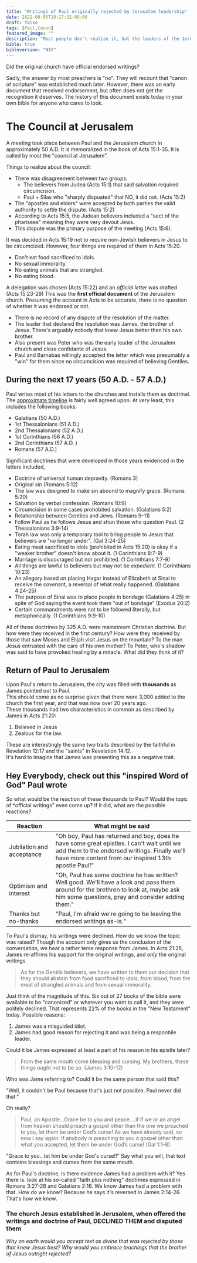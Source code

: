 ```yaml
---
title: "Writings of Paul originally rejected by Jerusalem leadership"
date: 2022-09-05T19:17:32-05:00
draft: false
tags: [Paul,Canon]
featured_image: ""
description: "Most people don't realize it, but the leaders of the Jerusalem church did have endorsed writings and declined to endorse Paul's doctrine and epistles."
bible: true
bibleversion: "NIV"
---
```

Did the original church have official endorsed writings?

Sadly, the answer by most preachers is "no".  They will recount that "canon of scripture" was established much later.  However, there was an early document that received endorsement, but often does not get the recognition it deserves.  The history of this document exists today in your own bible for anyone who cares to look.

# The Council at Jerusalem

A meeting took place between Paul and the Jerusalem church in approximately 50 A.D.  It is memoralized in the book of Acts 15:1-35.  It is called by most the "council at Jerusalem".  

Things to realize about the council:

- There was disagreement between two groups:
  - The believers from Judea (Acts 15:1) that said salvation required circumcision.
  - Paul + Silas who "sharply dispuated" that NO, it did not. (Acts 15:2)
- The "apostles and elders" were accepted by both parties the valid authority to settle the dispute. (Acts 15:2)
- According to Acts 15:5, the Judean believers included a "sect of the pharisees" meaning they were very devout Jews.
- This dispute was the primary purpose of the meeting (Acts 15:6).

It was decided in Acts 15:19 not to require non-Jewish believers in Jesus to be circumcized.  However, four things are required of them in Acts 15:20.  

- Don't eat food sacrificed to idols.
- No sexual immorality.
- No eating animals that are strangled.
- No eating blood.

A delegation was chosen (Acts 15:22) and an *official letter* was drafted (Acts 15:23-29)  This was the **first official document** of the Jerusalem church. Presuming the account in Acts to be accurate, there is no question of whether it was endorsed or not.  

- There is no record of any dispute of the resolution of the matter.
- The leader that declared the resolution was James, the brother of Jesus.  There's arguably nobody that knew Jesus better than his own brother.
- Also present was Peter who was the early leader of the Jerusalem church and close confidante of Jesus.
- Paul and Barnabas willingly accepted the letter which was presumably a "win" for them since no circumcision was required of believing Gentiles.

## During the next 17 years (50 A.D. - 57 A.D.)

Paul writes most of his letters to the churches and installs them as doctrinal.  The [approximate timeline](https://www.thebiblejourney.org/biblejourney1/13-pauls-letters-to-galatia-thessalonica/an-introduction-to-pauls-letters/) is fairly well agreed upon.  At very least, this includes the following books:

- Galatians (50 A.D.)
- 1st Thessalonians (51 A.D.)
- 2nd Thessalonians (52 A.D.)
- 1st Corinthians (56 A.D.)
- 2nd Corinthians (57 A.D. )
- Romans (57 A.D.)

Significant doctrines that were developed in those years evidenced in the letters included,

- Doctrine of universal human depravity. (Romans 3)
- Original sin (Romans 5:12)
- The law was designed to make sin abound to magnify grace. (Romans 5:20)
- Salvation by verbal confession. (Romans 10:9)
- Circumcision in some cases prohobited salvation. (Galatians 5:2)
- Relationship between Gentiles and Jews. (Romans 9-11)
- Follow Paul as he follows Jesus and shun those who question Paul. (2 Thessalonians 3:9-14)
- Torah law was only a temporary tool to bring people to Jesus that believers are "no longer under". (Gal 3:24-25)
- Eating meat sacrificed to idols (prohibited in Acts 15:20) is okay if a "weaker brother" doesn't know about it. (1 Corinthians 8:7-9)
- Marriage is discouraged but not prohibited.  (1 Corinthians 7:7-9)
- All things are lawful to believers but may not be *expedient*. (1 Corinthians 10:23)
- An allegory based on placing Hagar instead of Elizabeth at Sinai to receive the covenant, a reversal of what really happened.  (Galatians 4:24-25)
- The purpose of Sinai was to place people in bondage (Galatians 4:25) in spite of God saying the event took them "out of bondage" (Exodus 20:2)
- Certain commandments were not to be followed literally, but metaphorically.  (1 Corinthians 9:9-10)

All of those doctrines by 325 A.D. were mainstream Christian doctrine.  But how were they received in the first century?  How were they received by those that saw Moses and Elijah visit Jesus on the mountain?  To the man Jesus entrusted with the care of his own mother?  To Peter, who's shadow was said to have provoked healing by a miracle.  What did they think of it?

## Return of Paul to Jerusalem

Upon Paul's return to Jerusalem, the city was filled with **thousands** as James pointed out to Paul.  
This should come as no surprise given that there were 3,000 added to the church the first year, and that was now over 20 years ago.  
These thousands had two characteristics in common as described by James in Acts 21:20:

1. Believed in Jesus
2. Zealous for the law.

These are interestingly the same two traits described by the faithful in Revelation 12:17 and the "saints" in Revelation 14:12.  
It's hard to imagine that James was presenting this as a negative trait.  

## Hey Everybody, check out this "inspired Word of God" Paul wrote

So what would be the reaction of these thousands to Paul?  Would the topic of *official writings" even come up?  If it did, what are the possible reactions?

| Reaction                  | What might be said |
|---------------------------|--------------------|
| Jubilation and acceptance | "Oh boy, Paul has returned and boy, does he have some great epistles. I can't wait until we add them to the endorsed writings. Finally we'll have more content from our inspired 13th apostle Paul!" |
| Optimism and interest     | "Oh, Paul has some doctrine he has written?  Well good.  We'll have a look and pass them around for the brethren to look at, maybe ask him some questions, pray and consider adding them."
| Thanks but no-thanks      | "Paul, I'm afraid we're going to be leaving the endorsed writings as-is."

To Paul's dismay, his writings were declined.  How do we know the topic was raised?  Though the account only gives us the conclusion of the conversation, we hear a rather terse response from James.
In Acts 21:25, James re-affirms his support for the original writings, and *only* the original writings.

> As for the Gentile believers, we have written to them our decision that they should abstain from food sacrificed to idols, from blood, from the meat of strangled animals and from sexual immorality.

Just think of the magnitude of this.  Six out of 27 books of the bible were available to be "canonized" or whatever you want to call it, and they were politely declined.
That represents 22% of the books in the "New Testament" today.  Possible reasons:

1. James was a misguided idiot.  
2. James had good reason for rejecting it and was being a responbile leader.

Could it be James expressed at least a part of his reason in his epistle later?  

> From the same mouth come blessing and cursing. My brothers, these things ought not to be so. (James 3:10-12)

Who was Jame referring to?  Could it be the same person that said this?  

"Well, it couldn't be Paul because that's just not possible.  Paul never did that."

Oh really?

> Paul, an Apostle...Grace be to you and peace....if if we or an angel from heaven should preach a gospel other than the one we preached to you, let them be under God’s curse!
> As we have already said, so now I say again: If anybody is preaching to you a gospel other than what you accepted, let them be under God’s curse! (Gal 1:1-8)

"Grace to you...let him be under God's curse!!"  Say what you will, that text contains blessings and curses from the same mouth.

As for Paul's doctrine, is there evidence James had a problem with it?  Yes there is.  look at his so-called "faith plus nothing" doctrines expressed in Romans 3:27-28 and Galatians 2:16.  We know James had a problem with that.  How do we know?  Because he says it's reversed in James 2:14-26.  That's how we know.

### The church Jesus established in Jerusalem, when offered the writings and doctrine of Paul, **DECLINED** THEM and disputed them

*Why on earth would you accept text as divine that was rejected by those that knew Jesus best?  Why would you embrace teachings that the brother of Jesus outright rejected?*
